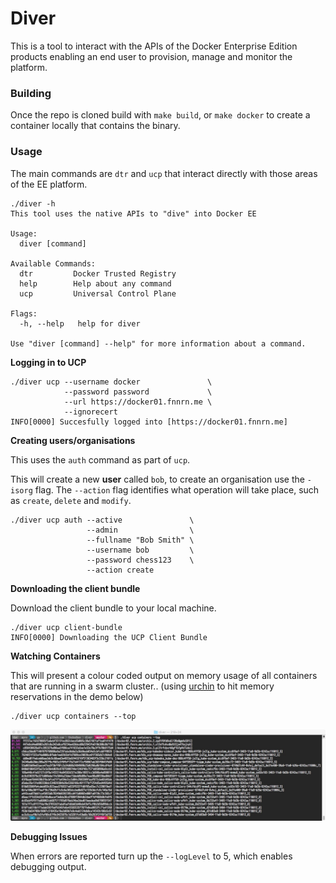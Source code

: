# Diver

This is a tool to interact with the APIs of the Docker Enterprise Edition products enabling an end user to provision, manage and monitor the platform. 

### Building

Once the repo is cloned build with `make build`, or `make docker` to create a container locally that contains the binary.

### Usage

The main commands are `dtr` and `ucp` that interact directly with those areas of the EE platform.

```
./diver -h
This tool uses the native APIs to "dive" into Docker EE

Usage:
  diver [command]

Available Commands:
  dtr         Docker Trusted Registry
  help        Help about any command
  ucp         Universal Control Plane 

Flags:
  -h, --help   help for diver

Use "diver [command] --help" for more information about a command.
```

**Logging in to UCP**

```
./diver ucp --username docker               \
            --password password             \
            --url https://docker01.fnnrn.me \
            --ignorecert
INFO[0000] Succesfully logged into [https://docker01.fnnrn.me] 
```

**Creating users/organisations**

This uses the `auth` command as part of `ucp`.

This will create a new **user** called `bob`, to create an organisation use the `-isorg` flag. The `--action` flag identifies what operation will take place, such as `create`, `delete` and `modify`.

```
./diver ucp auth --active               \
                 --admin                \
                 --fullname "Bob Smith" \
                 --username bob         \
                 --password chess123    \
                 --action create
```

**Downloading the client bundle**

Download the client bundle to your local machine.

```
./diver ucp client-bundle
INFO[0000] Downloading the UCP Client Bundle            
```

**Watching Containers**

This will present a colour coded output on memory usage of all containers that are running in a swarm cluster.. (using [urchin](http://github.com/thebsdbox/urchin) to hit memory reservations in the demo below)


```
./diver ucp containers --top
```

![](img/container-top.jpg)

**Debugging Issues**

When errors are reported turn up the `--logLevel` to 5, which enables debugging output.
